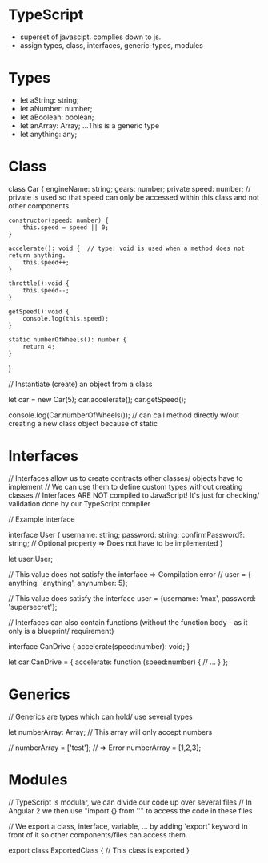# TypeScript

- superset of javascipt. complies down to js.
- assign types, class, interfaces, generic-types, modules

# Types

- let aString: string;
- let aNumber: number;
- let aBoolean: boolean;
- let anArray: Array<string>; ...This is a generic type
- let anything: any;

# Class

class Car {
engineName: string;
gears: number;
private speed: number; // private is used so that speed can only be accessed within this class and not other components.

    constructor(speed: number) {
        this.speed = speed || 0;
    }

    accelerate(): void {  // type: void is used when a method does not return anything.
        this.speed++;
    }

    throttle():void {
        this.speed--;
    }

    getSpeed():void {
        console.log(this.speed);
    }

    static numberOfWheels(): number {
        return 4;
    }

}

// Instantiate (create) an object from a class

let car = new Car(5);
car.accelerate();
car.getSpeed();

console.log(Car.numberOfWheels()); // can call method directly w/out creating a new class object because of static

# Interfaces

// Interfaces allow us to create contracts other classes/ objects have to implement
// We can use them to define custom types without creating classes
// Interfaces ARE NOT compiled to JavaScript! It's just for checking/ validation done by our TypeScript compiler

// Example interface

interface User {
username: string;
password: string;
confirmPassword?: string; // Optional property => Does not have to be implemented
}

let user:User;

// This value does not satisfy the interface => Compilation error
// user = { anything: 'anything', anynumber: 5};

// This value does satisfy the interface
user = {username: 'max', password: 'supersecret'};

// Interfaces can also contain functions (without the function body - as it only is a blueprint/ requirement)

interface CanDrive {
accelerate(speed:number): void;
}

let car:CanDrive = {
accelerate: function (speed:number) {
// ...
}
};

# Generics

// Generics are types which can hold/ use several types

let numberArray: Array<number>; // This array will only accept numbers

// numberArray = ['test']; // => Error
numberArray = [1,2,3];

# Modules

// TypeScript is modular, we can divide our code up over several files
// In Angular 2 we then use "import {} from ''" to access the code in these files

// We export a class, interface, variable, ... by adding 'export' keyword in front of it so other components/files can access them.

export class ExportedClass {
// This class is exported
}
